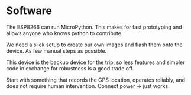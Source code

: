 # Software

The ESP8266 can run MicroPython. This makes for fast prototyping and
allows anyone who knows python to contribute.

We need a slick setup to create our own images and flash them onto the
device. As few manual steps as possible.

This device is the backup device for the trip, so less features and simpler
code in exchange for robustness is a good trade off.

Start with something that records the GPS location, operates reliably, and
does not require human intervention. Connect power -> just works.
